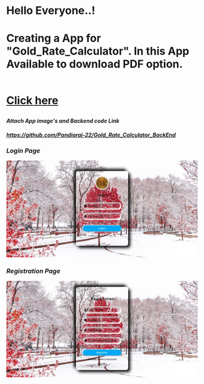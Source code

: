 <h1>Hello Everyone..!<h1/>
<p>Creating a App for<strong> "Gold_Rate_Calculator". In this App Available to download PDF option.<strong/><p/>
<br/>
<a href="https://gold-rate-calculator-1.netlify.app" target="_blank">Click here<a/>
<h5>Attach App image's and Backend code Link<h5/>
<a href="https://github.com/Pandiaraj-22/Gold_Rate_Calculator_BackEnd" target="_blank">https://github.com/Pandiaraj-22/Gold_Rate_Calculator_BackEnd<a/>
<h3>Login Page</h3>
<img src="./image1.jpeg" />
<br/>
<h3>Registration Page</h3>
<img src="./image2.jpeg" />

